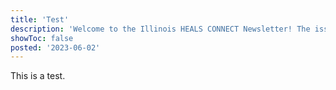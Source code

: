 ```yaml
---
title: 'Test'
description: 'Welcome to the Illinois HEALS CONNECT Newsletter! The issue features an overview of the Illinois HEALS program, an innovative approach to service delivery, and a program demonstration project update.'
showToc: false
posted: '2023-06-02'
---
```


This is a test.
